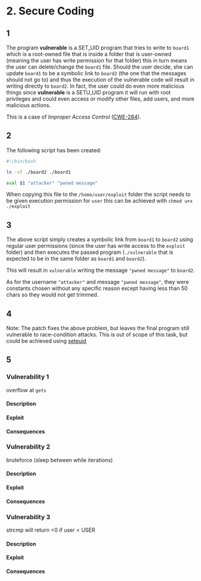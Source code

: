# 2. Secure Coding

## 1
The program **vulnerable** is a SET_UID program that tries to write to `board1` which is a root-owned file that is inside a folder that is user-owned (meaning the user has write permission for that folder) this in turn means the user can delete/change the `board1` file. 
Should the user decide, she can update `board1` to be a symbolic link to `board2` (the one that the messages should not go to) and thus the execution of the vulnerable code will result in writing directly to `board2`. 
In fact, the user could do even more malicious things since **vulnerable** is a SETU_UID program it will run with root privileges and could even access or modify other files, add users, and more malicious actions. 

This is a case of _Improper Access Control_ ([CWE-284](https://cwe.mitre.org/data/definitions/284.html)). 

## 2
The following script has been created:
```bash
#!/bin/bash

ln -sf ./board2 ./board1

eval $1 "attacker" "pwned message"
```
When copying this file to the `/home/user/exploit` folder the script needs to be given execution permission for `user` this can be achieved with `chmod u+x ./exploit`


## 3
The above script simply creates a symbolic link from `board1` to `board2` using regular user permissions (since the user has write access to the `exploit` folder) and then executes the passed program (`./vulnerable` that is expected to be in the same folder as `board1` and `board2`).

This will result in `vulnerable` writing the message `"pwned message"` to `board2`.

As for the username `"attacker"` and message `"pwned message"`, they were constants chosen without any specific reason except having less than 50 chars so they would not get trimmed.

## 4
Note: The patch fixes the above problem, but leaves the final program still vulnerable to race-condition attacks. This is out of scope of this task, but could be achieved using [seteuid](http://man7.org/linux/man-pages/man2/seteuid.2.html)

## 5
### Vulnerability 1
overflow at `gets`
#### Description
#### Exploit
#### Consequences

### Vulnerability 2
bruteforce (sleep between while iterations)
#### Description
#### Exploit
#### Consequences

### Vulnerability 3
strcmp will return <0 if user < USER
#### Description
#### Exploit
#### Consequences

